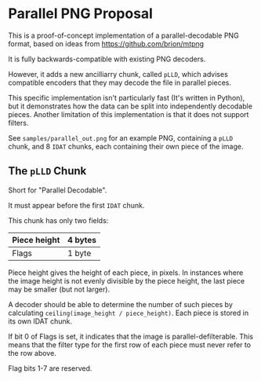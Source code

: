 # Parallel PNG Proposal

This is a proof-of-concept implementation of a parallel-decodable PNG format, based on ideas from https://github.com/brion/mtpng

It is fully backwards-compatible with existing PNG decoders.

However, it adds a new ancilliarry chunk, called `pLLD`, which advises compatible encoders that they may
decode the file in parallel pieces.

This specific implementation isn't particularly fast (It's written in Python), but it demonstrates how the data
can be split into independently decodable pieces. Another limitation of this implementation is that it does not support filters.

See `samples/parallel_out.png` for an example PNG, containing a `pLLD` chunk, and 8 `IDAT` chunks, each containing their own piece of the image.

## The `pLLD` Chunk

Short for "Parallel Decodable".

It must appear before the first `IDAT` chunk.

This chunk has only two fields:

| Piece height | 4 bytes |
|--------------|---------|
| Flags        | 1 byte  |

Piece height gives the height of each piece, in pixels. In instances where the image height is not evenly divisible by the piece height,
the last piece may be smaller (but not larger).

A decoder should be able to determine the number of such pieces by calculating `ceiling(image_height / piece_height)`. Each piece is stored in its own IDAT chunk.

If bit 0 of Flags is set, it indicates that the image is parallel-defilterable. This means that the filter type for the first row of each piece must never refer to the row above.

Flag bits 1-7 are reserved.